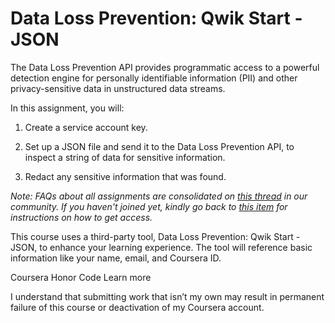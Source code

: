 # Data Loss Prevention: Qwik Start - JSON

The Data Loss Prevention API provides programmatic access to a powerful detection engine for personally identifiable information (PII) and other privacy-sensitive data in unstructured data streams.

In this assignment, you will:

1. Create a service account key.

2. Set up a JSON file and send it to the Data Loss Prevention API, to inspect a string of data for sensitive information.

3. Redact any sensitive information that was found.

*Note: FAQs about all assignments are consolidated on [this thread](https://community.deeplearning.ai/t/mlep-c4-assignment-troubleshooting-tips/42580) in our community. If you haven't joined yet, kindly go back to [this item](https://www.coursera.org/learn/deploying-machine-learning-models-in-production/ungradedLti/la9TZ/important-have-questions-issues-or-ideas-join-our-community-on-discourse) for instructions on how to get access.*

This course uses a third-party tool, Data Loss Prevention: Qwik Start - JSON, to enhance your learning experience. The tool will reference basic information like your name, email, and Coursera ID.

Coursera Honor Code  Learn more

I understand that submitting work that isn’t my own may result in permanent failure of this course or deactivation of my Coursera account.
